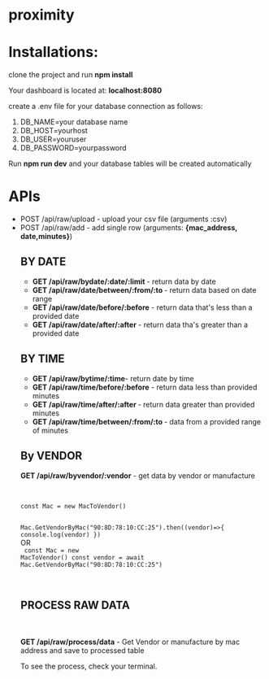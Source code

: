 # proximity

# Installations:

clone the project and run <strong>npm install</strong><br>

Your dashboard is located at: <strong>localhost:8080</strong>

create a .env file for your database connection as follows:
<ol>
<li>DB_NAME=your database name</li>
<li>DB_HOST=yourhost</li>
<li>DB_USER=youruser</li>
<li>DB_PASSWORD=yourpassword</li>
</ol>
Run <strong>npm run dev</strong> and your database tables will be created automatically

# APIs
<ul>
<li>POST /api/raw/upload - upload your csv file (arguments :csv)</li>
<li>POST /api/raw/add - add single row (arguments: <strong>{mac_address, date,minutes}</strong>)</li>

<h2>BY DATE</h2>
<ul>

<li><strong>GET /api/raw/bydate/:date/:limit </strong>- return data by date</li>
<li><strong>GET /api/raw/date/between/:from/:to </strong>- return data based on date range</li>
<li><strong>GET /api/raw/date/before/:before</strong> - return data that's less than a provided date</li>
<li><strong>GET /api/raw/date/after/:after</strong> - return data tha's greater than a provided date</li>
</ul>
<h2>BY TIME</h2>
<ul>
<li><strong>GET /api/raw/bytime/:time</strong>- return date by time</li>
<li><strong>GET /api/raw/time/before/:before</strong> - return data less than provided minutes</li>
<li><strong>GET /api/raw/time/after/:after </strong>- return data greater than provided minutes</li>
<li><strong>GET /api/raw/time/between/:from/:to </strong>- data from a provided range of minutes</li>
</ul>
<h2>By VENDOR</h2>

<strong>GET /api/raw/byvendor/:vendor</strong> - get data by vendor or manufacture <br>
<br>


<code>
const Mac = new MacToVendor()

Mac.GetVendorByMac("90:8D:78:10:CC:25").then((vendor)=>{
    console.log(vendor)
})
</code><br>OR<br>
<code>
const Mac = new MacToVendor()
const vendor = await Mac.GetVendorByMac("90:8D:78:10:CC:25")
</code>

<br>
<h2>PROCESS RAW DATA</h2>
<br><br>
<strong>GET /api/raw/process/data</strong>  - Get Vendor or manufacture by mac address and save to processed table <br>

To see the process, check your terminal.

